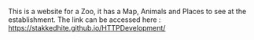 This is a website for a Zoo, it has a Map, Animals and Places to see at the establishment.
The link can be accessed here : https://stakkedhite.github.io/HTTPDevelopment/
